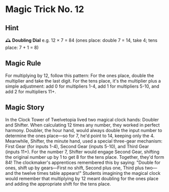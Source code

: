 # Magic Trick No. 12

## Hint

🕰️ **Doubling Dial** e.g. 12 × 7 = 84 (ones place: double 7 = 14, take 4; tens place: 7 + 1 = 8)

## Magic Rule

For multiplying by 12, follow this pattern: For the ones place, double the multiplier and take the last digit. For the tens place, it's the multiplier plus a simple adjustment: add 0 for multipliers 1-4, add 1 for multipliers 5-10, and add 2 for multipliers 11+.

## Magic Story

In the Clock Tower of Twelvetopia lived two magical clock hands: Doubler and Shifter. When calculating 12 times any number, they worked in perfect harmony. Doubler, the hour hand, would always double the input number to determine the ones place—so for 7, he'd point to 14, keeping only the 4. Meanwhile, Shifter, the minute hand, used a special three-gear mechanism: First Gear (for inputs 1-4), Second Gear (inputs 5-10), and Third Gear (inputs 11+). For the number 7, Shifter would engage Second Gear, shifting the original number up by 1 to get 8 for the tens place. Together, they'd form 84! The clockmaker's apprentices remembered this by saying: "Double for ones, shift up by gears—First no shift, Second plus one, Third plus two—and the twelve times table appears!" Students imagining the magical clock would remember that multiplying by 12 meant doubling for the ones place and adding the appropriate shift for the tens place.
